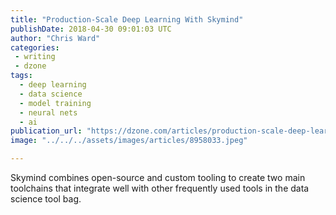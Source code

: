 ```yaml
---
title: "Production-Scale Deep Learning With Skymind"
publishDate: 2018-04-30 09:01:03 UTC
author: "Chris Ward"
categories:
 - writing
 - dzone
tags:
  - deep learning
  - data science
  - model training
  - neural nets
  - ai
publication_url: "https://dzone.com/articles/production-scale-deep-learning-with-skymind"
image: "../../../assets/images/articles/8958033.jpeg"

---
```

Skymind combines open-source and custom tooling to create two main toolchains that integrate well with other frequently used tools in the data science tool bag.

